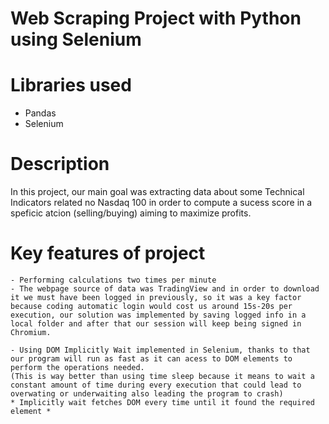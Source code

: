 # Web Scraping Project with Python using Selenium
# Libraries used
 -  Pandas
 -  Selenium
# Description
In this project, our main goal was extracting data about some Technical Indicators related no Nasdaq 100 in order to compute a sucess score in a speficic atcion (selling/buying) aiming to maximize profits.
# Key features of project
    - Performing calculations two times per minute
    - The webpage source of data was TradingView and in order to download it we must have been logged in previously, so it was a key factor because coding automatic login would cost us around 15s-20s per execution, our solution was implemented by saving logged info in a local folder and after that our session will keep being signed in Chromium.

    - Using DOM Implicitly Wait implemented in Selenium, thanks to that our program will run as fast as it can acess to DOM elements to perform the operations needed.
    (This is way better than using time sleep because it means to wait a constant amount of time during every execution that could lead to overwating or underwaiting also leading the program to crash)
    * Implicitly wait fetches DOM every time until it found the required element *

